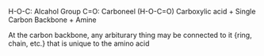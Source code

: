 H-O-C: Alcahol Group
C=O: Carboneel
(H-O-C=O) Carboxylic acid + Single Carbon Backbone +  Amine

At the carbon backbone, any arbiturary thing may be connected to it {ring, chain, etc.} that is unique to the amino acid
